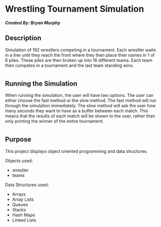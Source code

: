 # Wrestling Tournament Simulation
##### Created By: Bryan Murphy
## Description
Simulation of 192 wrestlers competing in a tournament. Each wrestler waits in a line until they reach the front where they then place thier names in 1 of 6 piles. These piles are then broken up into 16 different teams. Each team then competes in a tournament and the last team standing wins. 
# 
## Running the Simulation
When running the simulation, the user will have two options. The user can either choose the fast method or the slow method. The fast method will run through the simulation immediately. The slow method will ask the user how many seconds they want to have as a buffer between each match. This means that the results of each match will be shown to the user, rather than only printing the winner of the entire tournament.
# 
## Purpose
This project displays object oriented programming and data structures. 
 
Objects used:
- wrestler
- teams
 
 
Data Structures used:
- Arrays
- Array Lists
- Queues
- Stacks
- Hash Maps
- Linked Lists
